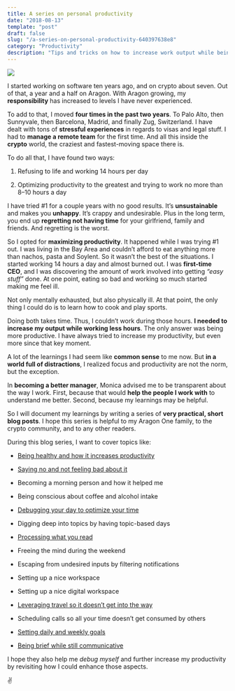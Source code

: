 ```yaml
---
title: A series on personal productivity
date: "2018-08-13"
template: "post"
draft: false
slug: "/a-series-on-personal-productivity-640397638e8"
category: "Productivity"
description: "Tips and tricks on how to increase work output while being healthy and happy"
---
```


![](https://cdn-images-1.medium.com/max/3000/1*2tHkMD6eONxUyX0L10fC7Q.png)

I started working on software ten years ago, and on crypto about seven. Out of that, a year and a half on Aragon. With Aragon growing, my **responsibility** has increased to levels I have never experienced.

To add to that, I moved **four times in the past two years**. To Palo Alto, then Sunnyvale, then Barcelona, Madrid, and finally Zug, Switzerland. I have dealt with tons of **stressful experiences** in regards to visas and legal stuff. I had to **manage a remote team** for the first time. And all this inside the **crypto** world, the craziest and fastest-moving space there is.

To do all that, I have found two ways:

1. Refusing to life and working 14 hours per day

1. Optimizing productivity to the greatest and trying to work no more than 8–10 hours a day

I have tried #1 for a couple years with no good results. It’s **unsustainable** and makes you **unhappy**. It’s crappy and undesirable. Plus in the long term, you end up **regretting not having time** for your girlfriend, family and friends. And regretting is the worst.

So I opted for **maximizing productivity**. It happened while I was trying #1 out. I was living in the Bay Area and couldn’t afford to eat anything more than nachos, pasta and Soylent. So it wasn’t the best of the situations. I started working 14 hours a day and almost burned out. I was **first-time CEO**, and I was discovering the amount of work involved into getting *“easy stuff”* done. At one point, eating so bad and working so much started making me feel ill.

Not only mentally exhausted, but also physically ill. At that point, the only thing I could do is to learn how to cook and play sports.

Doing both takes time. Thus, I couldn’t work during those hours. **I needed to increase my output while working less hours**. The only answer was being more productive. I have always tried to increase my productivity, but even more since that key moment.

A lot of the learnings I had seem like **common sense** to me now. But **in a world full of distractions**, I realized focus and productivity are not the norm, but the exception.

In **becoming a better manager**, Monica advised me to be transparent about the way I work. First, because that would **help the people I work with** to understand me better. Second, because my learnings may be helpful.

So I will document my learnings by writing a series of **very practical, short blog posts**. I hope this series is helpful to my Aragon One family, to the crypto community, and to any other readers.

During this blog series, I want to cover topics like:

* [Being healthy and how it increases productivity](https://blog.luisivan.net/being-healthy-and-how-it-increases-productivity-9c26c4fa8cc5)

* [Saying no and not feeling bad about it](https://blog.luisivan.net/saying-no-should-be-the-rule-not-the-exception-be8828110ea)

* Becoming a morning person and how it helped me

* Being conscious about coffee and alcohol intake

* [Debugging your day to optimize your time](https://blog.luisivan.net/debugging-your-day-f293b52b24d0)

* Digging deep into topics by having topic-based days

* [Processing what you read](/posts/processing-reads)

* Freeing the mind during the weekend

* Escaping from undesired inputs by filtering notifications

* Setting up a nice workspace

* Setting up a nice digital workspace

* [Leveraging travel so it doesn’t get into the way](https://luisivan.net/leveraging-travel)

* Scheduling calls so all your time doesn’t get consumed by others

* [Setting daily and weekly goals](https://blog.luisivan.net/setting-daily-and-weekly-goals-ee71dc807f08)

* [Being brief while still communicative](https://blog.luisivan.net/saving-time-by-writing-better-11bce34f4631)

I hope they also help me *debug myself* and further increase my productivity by revisiting how I could enhance those aspects.

✌
